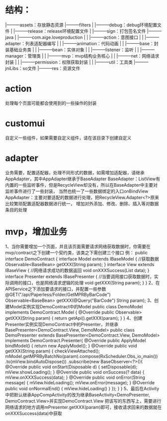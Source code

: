  # 结构：
 |———assets：存放静态资源
 |———filters
 |   |———debug：debug环境配置文件
 |   |———release：release环境配置文件
 |   |———sign：打包签名文件
 |———java
 |   |———com.aige.loveproduction
 |   |   |———action：意图接口
 |   |   |———adapter：列表适配器编写
 |   |   |———animation：代码动画
 |   |   |———base：封装基础业务类
 |   |   |———bean：实体对象
 |   |   |———listener：监听
 |   |   |———manager：管理类
 |   |   |———mvp：mvp结构业务核心
 |   |   |———net：网络请求封装
 |   |   |———permission：权限获取封装
 |   |   |———util：工具类
 |———jniLibs：so文件
 |———res：资源文件
# action
处理每个页面可能都会使用到的一些操作的封装


# customui
自定义一些组件，如果需要自定义组件，请在该目录下创建自定义

# adapter
业务需要，配置适配器，处理不同形式的数据，如需增加适配器，请继承AppAdapter，其中AppAdapter继承于BaseAdapter
BaseAdapter：ListView有内置的一些监听事件，但是RecycleView却没有，所以在BaseAdapter中主要对监听事件进行了一些封装，
当然也统一了一些数据绑定的入口onBindView
AppAdapter：主要对要适配的数据进行处理，把RecycleView.Adapter<?>原来比较繁琐配置适配器数据进行统一，
增加对外添加、修改、删除、插入等对数据条目的处理
# mvp，增加业务
1、当你需要增加一个页面，并且该页面需要请求网络获取数据时，你需要在mvp/contract之下创建一个契约类，该类之下需创建三个接口
例：
public interface DemoContract {
    interface Model extends IBaseModel {
        //获取数据
        Observable<BaseBean<?>> getXXX(String param);
    }
    interface View extends IBaseView {
        //网络请求成功的数据返回
        void onXXXSuccess(List<?> data);
    }
    interface Presenter extends IBasePresenter<View> {
        //当要调用接口获取数据时，实际调用的接口，也是网络请求逻辑的处理
        void getXXX(String param);
    }
}
2、在APIService之下添加要请求的接口，并配置一些参数
@GET("/api/Paperless/Folder/GetMPRByBarCode")
Observable<BaseBean<?>> getXXX(@Query("BarCode") String param);
3、创建Model实例实现DemoContract中的Model
public class DemoModel implements DemoContract.Model {
    @Override
    public Observable<BaseBean<?>> getXXX(String param) {
        return getApi().getXXX(param);
    }
}
4、创建Presenter实例实现DemoContract中的Presenter，并继承BasePresenter<DemoContract.View, DemoModel>
public class DemoPresenter extends BasePresenter<DemoContract.View, DemoModel> implements DemoContract.Presenter{
    @Override
    public ApplyModel bindModel() {
        return new ApplyModel();
    }
    @Override
    public void getXXX(String param) {
        checkViewAttached();
        mModel.getMPRByBatchNo(param).compose(RxScheduler.Obs_io_main())
                .to(mView.bindAutoDispose())
                .subscribe(new BaseObserver<?>(){
                    @Override
                    public void onStart(Disposable d) {
                        setDisposable(d);
                        mView.showLoading();
                    }
                    @Override
                    public void onSuccess(? data) {
                        mView.onXXXSuccess(data);
                    }
                    @Override
                    public void onError(String message) {
                        mView.hideLoading();
                        mView.onError(message);
                    }
                    @Override
                    public void onNormalEnd() {
                        mView.hideLoading()
                    }
                });
    }
}
5、最后在Activity中把默认继承AppCompActivity的改为继承BaseActivity<DemoPresenter, DemoContract.View>并实现DemoContract.View
把该写的东西写上，需要进行网络请求的地方调用mPresenter.getXXX(param)即可，接收请求回来的数据就在onXXXSuccess(data)中获取

